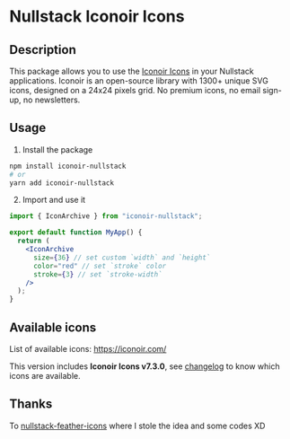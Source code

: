 # Nullstack Iconoir Icons

## Description

This package allows you to use the [Iconoir Icons](https://iconoir.com/) in your Nullstack applications. Iconoir is an open-source library with 1300+ unique SVG icons, designed on a 24x24 pixels grid. No premium icons, no email sign-up, no newsletters.

## Usage

1. Install the package

```sh
npm install iconoir-nullstack
# or
yarn add iconoir-nullstack
```

2. Import and use it

```jsx
import { IconArchive } from "iconoir-nullstack";

export default function MyApp() {
  return (
    <IconArchive
      size={36} // set custom `width` and `height`
      color="red" // set `stroke` color
      stroke={3} // set `stroke-width`
    />
  );
}
```

## Available icons

List of available icons: https://iconoir.com/

This version includes **Iconoir Icons v7.3.0**, see [changelog](https://github.com/iconoir-icons/iconoir/releases) to know which icons are available.


## Thanks 
To [nullstack-feather-icons](https://github.com/fccoelho7/nullstack-feather-icons) where I stole the idea and some codes XD